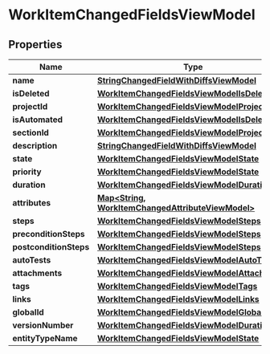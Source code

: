 

# WorkItemChangedFieldsViewModel


## Properties

| Name | Type | Description | Notes |
|------------ | ------------- | ------------- | -------------|
|**name** | [**StringChangedFieldWithDiffsViewModel**](StringChangedFieldWithDiffsViewModel.md) |  |  [optional] |
|**isDeleted** | [**WorkItemChangedFieldsViewModelIsDeleted**](WorkItemChangedFieldsViewModelIsDeleted.md) |  |  |
|**projectId** | [**WorkItemChangedFieldsViewModelProjectId**](WorkItemChangedFieldsViewModelProjectId.md) |  |  |
|**isAutomated** | [**WorkItemChangedFieldsViewModelIsDeleted**](WorkItemChangedFieldsViewModelIsDeleted.md) |  |  |
|**sectionId** | [**WorkItemChangedFieldsViewModelProjectId**](WorkItemChangedFieldsViewModelProjectId.md) |  |  |
|**description** | [**StringChangedFieldWithDiffsViewModel**](StringChangedFieldWithDiffsViewModel.md) |  |  [optional] |
|**state** | [**WorkItemChangedFieldsViewModelState**](WorkItemChangedFieldsViewModelState.md) |  |  |
|**priority** | [**WorkItemChangedFieldsViewModelState**](WorkItemChangedFieldsViewModelState.md) |  |  |
|**duration** | [**WorkItemChangedFieldsViewModelDuration**](WorkItemChangedFieldsViewModelDuration.md) |  |  |
|**attributes** | [**Map&lt;String, WorkItemChangedAttributeViewModel&gt;**](WorkItemChangedAttributeViewModel.md) |  |  |
|**steps** | [**WorkItemChangedFieldsViewModelSteps**](WorkItemChangedFieldsViewModelSteps.md) |  |  |
|**preconditionSteps** | [**WorkItemChangedFieldsViewModelSteps**](WorkItemChangedFieldsViewModelSteps.md) |  |  |
|**postconditionSteps** | [**WorkItemChangedFieldsViewModelSteps**](WorkItemChangedFieldsViewModelSteps.md) |  |  |
|**autoTests** | [**WorkItemChangedFieldsViewModelAutoTests**](WorkItemChangedFieldsViewModelAutoTests.md) |  |  |
|**attachments** | [**WorkItemChangedFieldsViewModelAttachments**](WorkItemChangedFieldsViewModelAttachments.md) |  |  |
|**tags** | [**WorkItemChangedFieldsViewModelTags**](WorkItemChangedFieldsViewModelTags.md) |  |  |
|**links** | [**WorkItemChangedFieldsViewModelLinks**](WorkItemChangedFieldsViewModelLinks.md) |  |  |
|**globalId** | [**WorkItemChangedFieldsViewModelGlobalId**](WorkItemChangedFieldsViewModelGlobalId.md) |  |  |
|**versionNumber** | [**WorkItemChangedFieldsViewModelDuration**](WorkItemChangedFieldsViewModelDuration.md) |  |  |
|**entityTypeName** | [**WorkItemChangedFieldsViewModelState**](WorkItemChangedFieldsViewModelState.md) |  |  |



